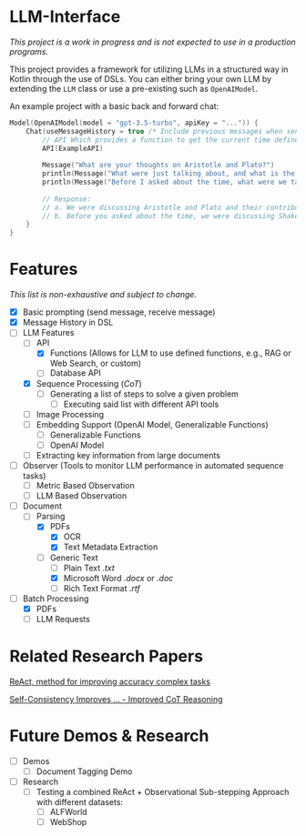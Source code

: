 # LLM-Interface

_This project is a work in progress and is not expected to use in a production programs._

This project provides a framework for utilizing LLMs in a structured way in Kotlin through the use of DSLs. You can
either bring your own LLM by extending the `LLM` class or use a pre-existing such as `OpenAIModel`.

An example project with a basic back and forward chat:

```kotlin
Model(OpenAIModel(model = "gpt-3.5-turbo", apiKey = "...")) {
    Chat(useMessageHistory = true /* Include previous messages when sending requests to the LLM */) {
        // API Which provides a function to get the current time defined locally.
        API(ExampleAPI)
        
        Message("What are your thoughts on Aristotle and Plato?")
        println(Message("What were just talking about, and what is the time?").response)
        println(Message("Before I asked about the time, what were we talking about?").response)
      
        // Response:
        // a. We were discussing Aristotle and Plato and their contributions to philosophy. The current time is 3:30.
        // b. Before you asked about the time, we were discussing Shakespeare and his significance as a playwright and poet.
    }
}
```

# Features
_This list is non-exhaustive and subject to change._
- [x] Basic prompting (send message, receive message)
- [x] Message History in DSL
- [ ] LLM Features
  - [ ] API
    - [x] Functions (Allows for LLM to use defined functions, e.g., RAG or Web Search, or custom)
    - [ ] Database API
  - [x] Sequence Processing (_CoT_)
    - [ ] Generating a list of steps to solve a given problem
      - [ ] Executing said list with different API tools
  - [ ] Image Processing
  - [ ] Embedding Support (OpenAI Model, Generalizable Functions)
    - [ ] Generalizable Functions
    - [ ] OpenAI Model
  - [ ] Extracting key information from large documents
- [ ] Observer (Tools to monitor LLM performance in automated sequence tasks)
  - [ ] Metric Based Observation
  - [ ] LLM Based Observation
- [ ] Document
  - [ ] Parsing
    - [x] PDFs
      - [x] OCR
      - [x] Text Metadata Extraction
    - [ ] Generic Text
      - [ ] Plain Text _.txt_
      - [x] Microsoft Word _.docx_ or _.doc_
      - [ ] Rich Text Format _.rtf_
- [ ] Batch Processing
  - [x] PDFs
  - [ ] LLM Requests

# Related Research Papers
[ReAct, method for improving accuracy complex tasks](https://arxiv.org/abs/2210.03629)

[Self-Consistency Improves ... - Improved CoT Reasoning](https://arxiv.org/abs/2203.11171)

# Future Demos & Research
- [ ] Demos
  - [ ] Document Tagging Demo
- [ ] Research
  - [ ] Testing a combined ReAct + Observational Sub-stepping Approach with different datasets:
    - [ ] ALFWorld
    - [ ] WebShop